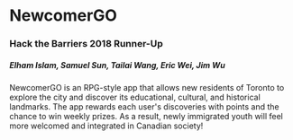 # NewcomerGO
### Hack the Barriers 2018 Runner-Up
##### Elham Islam, Samuel Sun, Tailai Wang, Eric Wei, Jim Wu
NewcomerGO is an RPG-style app that allows new residents of Toronto to explore the city and discover its educational, cultural, and historical landmarks. The app rewards each user's discoveries with points and the chance to win weekly prizes. As a result, newly immigrated youth will feel more welcomed and integrated in Canadian society!
